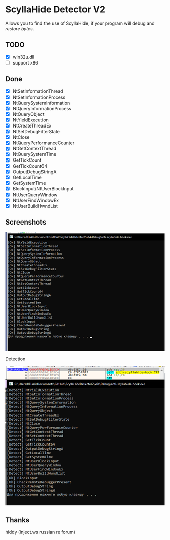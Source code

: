 # ScyllaHide Detector V2
Allows you to find the use of ScyllaHide, if your program will debug and *restore bytes*.

## TODO
- [x] win32u.dll
- [ ] support x86 

## Done

- [x] NtSetInformationThread
- [x] NtSetInformationProcess
- [x] NtQuerySystemInformation
- [x] NtQueryInformationProcess
- [x] NtQueryObject
- [x] NtYieldExecution
- [x] NtCreateThreadEx
- [x] NtSetDebugFilterState
- [x] NtClose
- [x] NtQueryPerformanceCounter
- [x] NtGetContextThread
- [x] NtQuerySystemTime
- [x] GetTickCount
- [x] GetTickCount64
- [x] OutputDebugStringA
- [x] GetLocalTime
- [x] GetSystemTime
- [x] BlockInput/NtUserBlockInput
- [x] NtUserQueryWindow
- [x] NtUserFindWindowEx
- [x] NtUserBuildHwndList

## Screenshots
![Normal](screen.png)

Detection

![Debugger](detect.png)


## Thanks
hiddy (inject.ws russian re forum)
